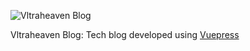 ![Vltraheaven Blog](img/work/proj-1/blog-screenshot.png)

Vltraheaven Blog: Tech blog developed using [Vuepress](https://vuepress.vuejs.org/)